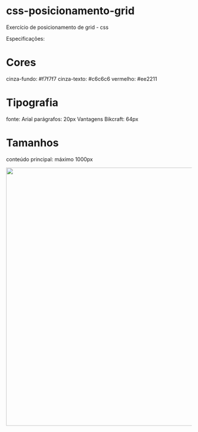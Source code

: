 # css-posicionamento-grid
Exercício de posicionamento de grid - css

Especificações:

# Cores

cinza-fundo: #f7f7f7
cinza-texto: #c6c6c6
vermelho: #ee2211

# Tipografia

fonte: Arial
parágrafos: 20px
Vantagens Bikcraft: 64px

# Tamanhos

conteúdo principal: máximo 1000px


<div align="center">
  <img src="https://user-images.githubusercontent.com/62959702/144727122-3f5c1873-959a-4ebd-ace6-4a2f5abae213.png" width="700px" />
</div>
